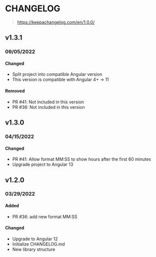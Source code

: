 # CHANGELOG

> https://keepachangelog.com/en/1.0.0/

## v1.3.1

### 09/05/2022

#### Changed

* Split project into compatible Angular version
* This version is compatible with Angular 4+ -> 11

#### Removed

* PR #41: Not included in this version
* PR #36: Not included in this version

## v1.3.0

### 04/15/2022

#### Changed

* PR #41: Allow format MM:SS to show hours after the first 60 minutes
* Upgrade project to Angular 13

## v1.2.0

### 03/29/2022

#### Added

  * PR #36: add new format MM:SS

#### Changed

  * Upgrade to Angular 12
  * Initialize CHANGELOG.md
  * New library structure
